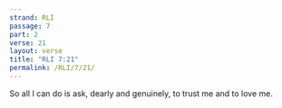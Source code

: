 ```yaml
---
strand: RLI
passage: 7
part: 2
verse: 21
layout: verse
title: "RLI 7:21"
permalink: /RLI/7/21/
---
```

So all I can do is ask, dearly and genuinely, to trust me and to love me.
